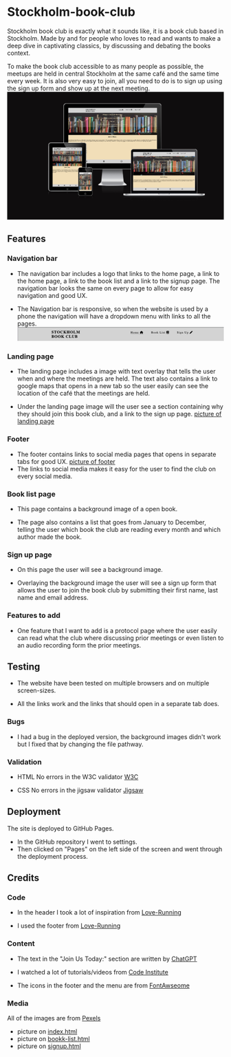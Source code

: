 # Stockholm-book-club
Stockholm book club is exactly what it sounds like, it is a book club based in Stockholm. Made by and for people who loves to read and wants to make a deep dive in captivating classics, by discussing and debating the books context.

To make the book club accessible to as many people as possible, the meetups are held in central Stockholm at the same café and the same time every week. It is also very easy to join, all you need to do is to sign up using the sign up form and show up at the next meeting.
![Mockup picture](https://github.com/SimonMertins/Stockholm-book-club/blob/main/assets/images/mockup.png)
## Features

### Navigation bar
* The navigation bar includes a logo that links to the home page, a link to the home page, a link to the book list and a link to the signup page. The navigation bar looks the same on every page to allow for easy navigation and good UX.

* The Navigation bar is responsive, so when the website is used by a phone the navigation will have a dropdown menu with links to all the pages.
![picture of navigation bar](https://github.com/SimonMertins/Stockholm-book-club/blob/main/assets/images/header.png)
### Landing page
* The landing page includes a image with text overlay that tells the user when and where the meetings are held. The text also contains a link to google maps that opens in a new tab so the user easily can see the location of the café that the meetings are held.

* Under the landing page image will the user see a section containing why they should join this book club, and a link to the sign up page.
[picture of landing page](https://github.com/SimonMertins/Stockholm-book-club/blob/main/assets/images/index.png)
### Footer
* The footer contains links to social media pages that opens in separate tabs for good UX.
[picture of footer](https://github.com/SimonMertins/Stockholm-book-club/blob/main/assets/images/footer.png)
* The links to social media makes it easy for the user to find the club on every social media.

### Book list page
* This page contains a background image of a open book.

* The page also contains a list that goes from January to December, telling the user which book the club are reading every month and which author made the book.

### Sign up page
* On this page the user will see a background image.

* Overlaying the background image the user will see a sign up form that allows the user to join the book club by submitting their first name, last name and email address.

### Features to add
* One feature that I want to add is a protocol page where the user easily can read what the club where discussing prior meetings or even listen to an audio recording form the prior meetings.

## Testing
* The website have been tested on multiple browsers and on multiple screen-sizes.

* All the links work and the links that should open in a separate tab does.

### Bugs
* I had a bug in the deployed version, the background images didn't work but I fixed that by changing the file pathway.

### Validation
* HTML
No errors in the W3C validator
[W3C](https://validator.w3.org/nu/?doc=https%3A%2F%2Fsimonmertins.github.io%2FStockholm-book-club%2Findex.html)

* CSS
No errors in the jigsaw validator
[Jigsaw](https://jigsaw.w3.org/css-validator/validator?uri=https%3A%2F%2Fsimonmertins.github.io%2FStockholm-book-club%2Findex.html&profile=css3svg&usermedium=all&warning=1&vextwarning=&lang=en)

## Deployment
The site is deployed to GitHub Pages.
* In the GitHub repository I went to settings.
* Then clicked on "Pages" on the left side of the screen and went through the deployment process.

## Credits
### Code
* In the header I took a lot of inspiration from [Love-Running](https://github.com/SimonMertins/Love-Running)

* I used the footer from [Love-Running](https://github.com/SimonMertins/Love-Running)

### Content
* The text in the "Join Us Today:" section are written by [ChatGPT](https://chat.openai.com)

* I watched a lot of tutorials/videos from [Code Institute](https://codeinstitute.net/se/)

* The icons in the footer and the menu are from [FontAwseome](https://fontawesome.com)

### Media
All of the images are from [Pexels](https://www.pexels.com)
* picture on [index.html](https://www.pexels.com/photo/books-in-black-wooden-book-shelf-159711/)
* picture on [bookk-list.html](https://www.pexels.com/photo/notebook-with-blank-pages-942872/)
* picture on [signup.html](https://www.pexels.com/photo/white-printer-paper-on-brown-wooden-table-7041947/)